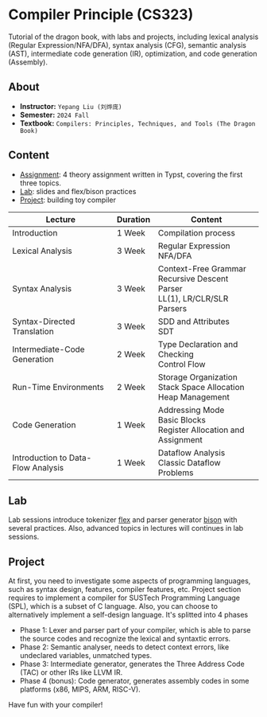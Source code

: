 # Compiler Principle (CS323)

Tutorial of the dragon book, with labs and projects, including lexical analysis (Regular Expression/NFA/DFA), syntax analysis (CFG), semantic analysis (AST), intermediate code generation (IR), optimization, and code generation (Assembly).

## About

- **Instructor:** `Yepang Liu (刘烨庞)`
- **Semester:** `2024 Fall`
- **Textbook:** `Compilers: Principles, Techniques, and Tools (The Dragon Book)`

## Content

- [Assignment](./Assignment): 4 theory assignment written in Typst, covering the first three topics.
- [Lab](./Lab): slides and flex/bison practices
- [Project](https://github.com/chanbengz/SUSTech_CS323_Project_Incredibuild): building toy compiler

| Lecture                            | Duration | Content                                                      |
| ---------------------------------- | -------- | ------------------------------------------------------------ |
| Introduction                       | 1 Week   | Compilation process                                          |
| Lexical Analysis                   | 3 Week   | Regular Expression<br>NFA/DFA                                |
| Syntax Analysis                    | 3 Week   | Context-Free Grammar<br>Recursive Descent Parser<br>LL(1), LR/CLR/SLR Parsers |
| Syntax-Directed Translation        | 3 Week   | SDD and Attributes<br>SDT                                    |
| Intermediate-Code Generation       | 2 Week   | Type Declaration and Checking<br>Control Flow                |
| Run-Time Environments              | 2 Week   | Storage Organization<br>Stack Space Allocation<br>Heap Management |
| Code Generation                    | 1 Week   | Addressing Mode<br>Basic Blocks<br>Register Allocation and Assignment |
| Introduction to Data-Flow Analysis | 1 Week   | Dataflow Analysis<br>Classic Dataflow Problems               |

## Lab

Lab sessions introduce tokenizer [flex](https://github.com/westes/flex) and parser generator [bison](https://www.gnu.org/software/bison/) with several practices. Also, advanced topics in lectures will continues in lab sessions.

## Project

At first, you need to investigate some aspects of programming languages, such as syntax design, features, compiler features, etc. Project section requires to implement a compiler for SUSTech Programming Language (SPL), which is a subset of C language. Also, you can choose to alternatively implement a self-design language. It's splitted into 4 phases

- Phase 1: Lexer and parser part of your compiler, which is able to parse the source codes and recognize the lexical and syntaxtic errors.
- Phase 2: Semantic analyser, needs to detect context errors, like undeclared variables, unmatched types.
- Phase 3: Intermediate generator, generates the Three Address Code (TAC) or other IRs like LLVM IR.
- Phase 4 (bonus): Code generator, generates assembly codes in some platforms (x86, MIPS, ARM, RISC-V).

Have fun with your compiler!
